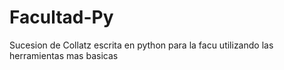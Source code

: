 # Facultad-Py
Sucesion de Collatz escrita en python para la facu utilizando las herramientas mas basicas
